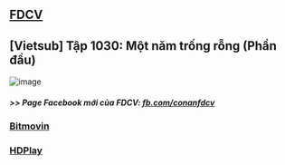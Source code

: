 ## [FDCV](https://admin1509.github.io/fdcvteam.blogspot.com/)
## [Vietsub] Tập 1030: Một năm trống rỗng (Phần đầu)
![image](https://user-images.githubusercontent.com/75318518/146677366-662988fe-aef7-4870-ba83-ec0c6d3d21eb.png)

##### >> Page Facebook mới của FDCV: [fb.com/conanfdcv](https://fb.com/conanfdcv)
### [Bitmovin](https://bitmovin.com/demos/stream-test?format=hls&manifest=https://raw.githubusercontent.com/admin1509/admin1509/main/video-5b.gapo.vn/videos/results//720p/index.m3u8)
### [HDPlay](https://hdplay.se/?HLSP2P=https://raw.githubusercontent.com/admin1509/admin1509/main/fdcv.xyz/watch-ep/177/index.m3u8)
